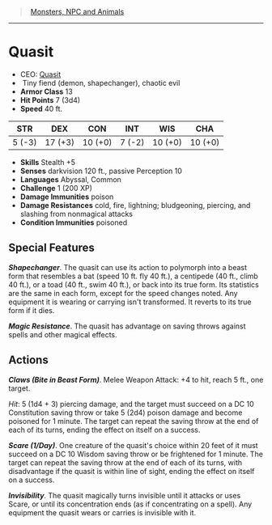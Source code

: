 ﻿---
!MonsterItem
Family: MonsterVO
Type: fiend (demon
Size: Tiny
Alignment: shapechanger), chaotic evil
ArmorClass: 13
HitPoints: 7 (3d4)
Speed: 40 ft.
Strength: ' 5 (-3)'
Dexterity: 17 (+3)
Constitution: 10 (+0)
Intelligence: ' 7 (-2)'
Wisdom: 10 (+0)
Charisma: 10 (+0)
Skills: Stealth +5
DamageImmunities: poison
ConditionImmunities: poisoned
DamageResistances: cold, fire, lightning; bludgeoning, piercing, and slashing from nonmagical attacks
Senses: darkvision 120 ft., passive Perception 10
Languages: Abyssal, Common
Challenge: 1 (200 XP)
Id: monsters_vo.md#quasit
ParentLink: monsters_vo.md#monsters-npc-and-animals
Name: Quasit
ParentName: Monsters, NPC and Animals
NameLevel: 1
AltName: '[Quasit](hd_monsters_quasit.md)'
Attributes:
  Name: Quasit
  Markdown: >+
    # <!--Name-->Quasit<!--/Name-->


    - CEO: <!--AltName-->[Quasit](hd_monsters_quasit.md)<!--/AltName-->

    -  <!--Size-->Tiny<!--/Size--> <!--Type-->fiend (demon<!--/Type-->, <!--Alignment-->shapechanger), chaotic evil<!--/Alignment-->

    - **Armor Class** <!--ArmorClass-->13<!--/ArmorClass-->

    - **Hit Points** <!--HitPoints-->7 (3d4)<!--/HitPoints-->

    - **Speed** <!--Speed-->40 ft.<!--/Speed-->


    |STR|DEX|CON|INT|WIS|CHA|

    |---|---|---|---|---|---|

    |<!--Strength--> 5 (-3)<!--/Strength-->|<!--Dexterity-->17 (+3)<!--/Dexterity-->|<!--Constitution-->10 (+0)<!--/Constitution-->|<!--Intelligence--> 7 (-2)<!--/Intelligence-->|<!--Wisdom-->10 (+0)<!--/Wisdom-->|<!--Charisma-->10 (+0)<!--/Charisma-->|


    - **Skills** <!--Skills-->Stealth +5<!--/Skills-->

    - **Senses** <!--Senses-->darkvision 120 ft., passive Perception 10<!--/Senses-->

    - **Languages** <!--Languages-->Abyssal, Common<!--/Languages-->

    - **Challenge** <!--Challenge-->1 (200 XP)<!--/Challenge-->

    - **Damage Immunities** <!--DamageImmunities-->poison<!--/DamageImmunities-->

    - **Damage Resistances** <!--DamageResistances-->cold, fire, lightning; bludgeoning, piercing, and slashing from nonmagical attacks<!--/DamageResistances-->

    - **Condition Immunities** <!--ConditionImmunities-->poisoned<!--/ConditionImmunities-->


    ## Special Features


    **_Shapechanger_**. The quasit can use its action to polymorph into a beast form that resembles a bat (speed 10 ft. fly 40 ft.), a centipede (40 ft., climb 40 ft.), or a toad (40 ft., swim 40 ft.), or back into its true form. Its statistics are the same in each form, except for the speed changes noted. Any equipment it is wearing or carrying isn't transformed. It reverts to its true form if it dies.


    **_Magic Resistance_**. The quasit has advantage on saving throws against spells and other magical effects.


    ## Actions


    **_Claws (Bite in Beast Form)_**. Melee Weapon Attack: +4 to hit, reach 5 ft., one target.


    _Hit_: 5 (1d4 + 3) piercing damage, and the target must succeed on a DC 10 Constitution saving throw or take 5 (2d4) poison damage and become poisoned for 1 minute. The target can repeat the saving throw at the end of each of its turns, ending the effect on itself on a success.


    **_Scare (1/Day)_**. One creature of the quasit's choice within 20 feet of it must succeed on a DC 10 Wisdom saving throw or be frightened for 1 minute. The target can repeat the saving throw at the end of each of its turns, with disadvantage if the quasit is within line of sight, ending the effect on itself on a success.


    **_Invisibility_**. The quasit magically turns invisible until it attacks or uses Scare, or until its concentration ends (as if concentrating on a spell). Any equipment the quasit wears or carries is invisible with it.

  AltName: '[Quasit](hd_monsters_quasit.md)'
  Size: Tiny
  Type: fiend (demon
  Alignment: shapechanger), chaotic evil
  ArmorClass: 13
  HitPoints: 7 (3d4)
  Speed: 40 ft.
  Strength: ' 5 (-3)'
  Dexterity: 17 (+3)
  Constitution: 10 (+0)
  Intelligence: ' 7 (-2)'
  Wisdom: 10 (+0)
  Charisma: 10 (+0)
  Skills: Stealth +5
  Senses: darkvision 120 ft., passive Perception 10
  Languages: Abyssal, Common
  Challenge: 1 (200 XP)
  DamageImmunities: poison
  DamageResistances: cold, fire, lightning; bludgeoning, piercing, and slashing from nonmagical attacks
  ConditionImmunities: poisoned
AttributesDictionary: >+
  Name: Quasit

  Markdown: >+

    # <!--Name-->Quasit<!--/Name-->





    - CEO: <!--AltName-->[Quasit](hd_monsters_quasit.md)<!--/AltName-->



    -  <!--Size-->Tiny<!--/Size--> <!--Type-->fiend (demon<!--/Type-->, <!--Alignment-->shapechanger), chaotic evil<!--/Alignment-->



    - **Armor Class** <!--ArmorClass-->13<!--/ArmorClass-->



    - **Hit Points** <!--HitPoints-->7 (3d4)<!--/HitPoints-->



    - **Speed** <!--Speed-->40 ft.<!--/Speed-->





    |STR|DEX|CON|INT|WIS|CHA|



    |---|---|---|---|---|---|



    |<!--Strength--> 5 (-3)<!--/Strength-->|<!--Dexterity-->17 (+3)<!--/Dexterity-->|<!--Constitution-->10 (+0)<!--/Constitution-->|<!--Intelligence--> 7 (-2)<!--/Intelligence-->|<!--Wisdom-->10 (+0)<!--/Wisdom-->|<!--Charisma-->10 (+0)<!--/Charisma-->|





    - **Skills** <!--Skills-->Stealth +5<!--/Skills-->



    - **Senses** <!--Senses-->darkvision 120 ft., passive Perception 10<!--/Senses-->



    - **Languages** <!--Languages-->Abyssal, Common<!--/Languages-->



    - **Challenge** <!--Challenge-->1 (200 XP)<!--/Challenge-->



    - **Damage Immunities** <!--DamageImmunities-->poison<!--/DamageImmunities-->



    - **Damage Resistances** <!--DamageResistances-->cold, fire, lightning; bludgeoning, piercing, and slashing from nonmagical attacks<!--/DamageResistances-->



    - **Condition Immunities** <!--ConditionImmunities-->poisoned<!--/ConditionImmunities-->





    ## Special Features





    **_Shapechanger_**. The quasit can use its action to polymorph into a beast form that resembles a bat (speed 10 ft. fly 40 ft.), a centipede (40 ft., climb 40 ft.), or a toad (40 ft., swim 40 ft.), or back into its true form. Its statistics are the same in each form, except for the speed changes noted. Any equipment it is wearing or carrying isn't transformed. It reverts to its true form if it dies.





    **_Magic Resistance_**. The quasit has advantage on saving throws against spells and other magical effects.





    ## Actions





    **_Claws (Bite in Beast Form)_**. Melee Weapon Attack: +4 to hit, reach 5 ft., one target.





    _Hit_: 5 (1d4 + 3) piercing damage, and the target must succeed on a DC 10 Constitution saving throw or take 5 (2d4) poison damage and become poisoned for 1 minute. The target can repeat the saving throw at the end of each of its turns, ending the effect on itself on a success.





    **_Scare (1/Day)_**. One creature of the quasit's choice within 20 feet of it must succeed on a DC 10 Wisdom saving throw or be frightened for 1 minute. The target can repeat the saving throw at the end of each of its turns, with disadvantage if the quasit is within line of sight, ending the effect on itself on a success.





    **_Invisibility_**. The quasit magically turns invisible until it attacks or uses Scare, or until its concentration ends (as if concentrating on a spell). Any equipment the quasit wears or carries is invisible with it.



  AltName: '[Quasit](hd_monsters_quasit.md)'

  Size: Tiny

  Type: fiend (demon

  Alignment: shapechanger), chaotic evil

  ArmorClass: 13

  HitPoints: 7 (3d4)

  Speed: 40 ft.

  Strength: ' 5 (-3)'

  Dexterity: 17 (+3)

  Constitution: 10 (+0)

  Intelligence: ' 7 (-2)'

  Wisdom: 10 (+0)

  Charisma: 10 (+0)

  Skills: Stealth +5

  Senses: darkvision 120 ft., passive Perception 10

  Languages: Abyssal, Common

  Challenge: 1 (200 XP)

  DamageImmunities: poison

  DamageResistances: cold, fire, lightning; bludgeoning, piercing, and slashing from nonmagical attacks

  ConditionImmunities: poisoned

---
> [Monsters, NPC and Animals](srd_monsters.md)

---

# Quasit

- CEO: [Quasit](hd_monsters_quasit.md)
-  Tiny fiend (demon, shapechanger), chaotic evil
- **Armor Class** 13
- **Hit Points** 7 (3d4)
- **Speed** 40 ft.

|STR|DEX|CON|INT|WIS|CHA|
|---|---|---|---|---|---|
| 5 (-3)|17 (+3)|10 (+0)| 7 (-2)|10 (+0)|10 (+0)|

- **Skills** Stealth +5
- **Senses** darkvision 120 ft., passive Perception 10
- **Languages** Abyssal, Common
- **Challenge** 1 (200 XP)
- **Damage Immunities** poison
- **Damage Resistances** cold, fire, lightning; bludgeoning, piercing, and slashing from nonmagical attacks
- **Condition Immunities** poisoned

## Special Features

**_Shapechanger_**. The quasit can use its action to polymorph into a beast form that resembles a bat (speed 10 ft. fly 40 ft.), a centipede (40 ft., climb 40 ft.), or a toad (40 ft., swim 40 ft.), or back into its true form. Its statistics are the same in each form, except for the speed changes noted. Any equipment it is wearing or carrying isn't transformed. It reverts to its true form if it dies.

**_Magic Resistance_**. The quasit has advantage on saving throws against spells and other magical effects.

## Actions

**_Claws (Bite in Beast Form)_**. Melee Weapon Attack: +4 to hit, reach 5 ft., one target.

_Hit_: 5 (1d4 + 3) piercing damage, and the target must succeed on a DC 10 Constitution saving throw or take 5 (2d4) poison damage and become poisoned for 1 minute. The target can repeat the saving throw at the end of each of its turns, ending the effect on itself on a success.

**_Scare (1/Day)_**. One creature of the quasit's choice within 20 feet of it must succeed on a DC 10 Wisdom saving throw or be frightened for 1 minute. The target can repeat the saving throw at the end of each of its turns, with disadvantage if the quasit is within line of sight, ending the effect on itself on a success.

**_Invisibility_**. The quasit magically turns invisible until it attacks or uses Scare, or until its concentration ends (as if concentrating on a spell). Any equipment the quasit wears or carries is invisible with it.

